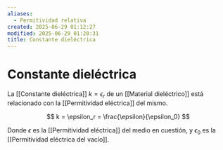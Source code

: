 ```yaml
---
aliases:
  - Permitividad relativa
created: 2025-06-29 01:12:27
modified: 2025-06-29 01:20:31
title: Constante dieléctrica
---
```


# Constante dieléctrica

La [[Constante dieléctrica]] $k = \epsilon_r$ de un [[Material dieléctrico]] está relacionado con la [[Permitividad eléctrica]] del mismo.

$$
k = \epsilon_r = \frac{\epsilon}{\epsilon_0}
$$

Donde $\epsilon$ es la [[Permitividad eléctrica]] del medio en cuestión, y $\epsilon_0$ es la [[Permitividad eléctrica del vacío]].
